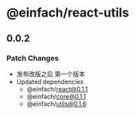# @einfach/react-utils

## 0.0.2

### Patch Changes

- 发布改版之后 第一个版本
- Updated dependencies
  - @einfach/react@0.1.1
  - @einfach/core@0.1.1
  - @einfach/utils@0.1.6

